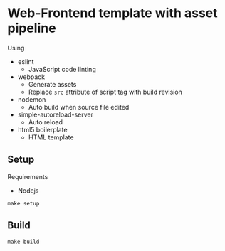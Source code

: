 # Web-Frontend template with asset pipeline

Using

- eslint
  - JavaScript code linting
- webpack
  - Generate assets
  - Replace `src` attribute of script tag with build revision
- nodemon
  - Auto build when source file edited
- simple-autoreload-server
  - Auto reload
- html5 boilerplate
  - HTML template

## Setup

Requirements

- Nodejs

```
make setup
```

## Build

```
make build
```

